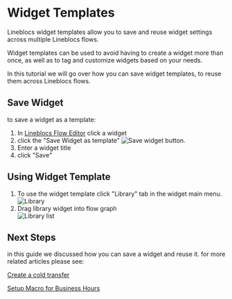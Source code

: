 # Widget Templates

Lineblocs widget templates allow you to save and reuse widget settings across multiple Lineblocs flows. 

Widget templates can be used to avoid having to create a widget more than once, as well as to tag and customize widgets based on your needs.

In this tutorial we will go over how you can save widget templates, to reuse them across Lineblocs flows.

## Save Widget

to save a widget as a template:

1. In [Lineblocs Flow Editor](https://app.lineblocs.com/#/flows/new) click a widget
2. click the "Save Widget as template" ![Save widget](/img/frontend/docs/widget-templates/save.png) button.
3. Enter a widget title
4. click "Save"

## Using Widget Template

1. To use the widget template click "Library" tab in the widget main menu.
![Library](/img/frontend/docs/widget-templates/library-nav.png)
2. Drag library widget into flow graph                                   
![Library list](/img/frontend/docs/widget-templates/library-list.png)

## Next Steps

in this guide we discussed how you can save a widget and reuse it. for more related articles please see:

[Create a cold transfer](http://lineblocs.com/resources/quickstarts/setup-cold-transfers)

[Setup Macro for Business Hours](http://lineblocs.com/resources/quickstarts/business-hours-with-custom-macros)
